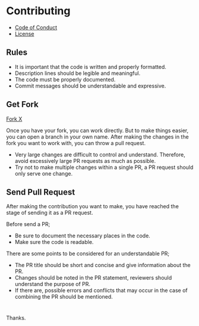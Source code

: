 # Contributing
+ [Code of Conduct](https://the-xlang.github.io/website/pages/code_of_conduct.html)
+ [License](https://the-xlang.github.io/website/pages/license.html)

## Rules
+ It is important that the code is written and properly formatted.
+ Description lines should be legible and meaningful.
+ The code must be properly documented.
+ Commit messages should be understandable and expressive.

## Get Fork
[Fork X](https://github.com/the-xlang/x/fork)

Once you have your fork, you can work directly. But to make things easier, you can open a branch in your own name.
After making the changes in the fork you want to work with, you can throw a pull request.

+ Very large changes are difficult to control and understand. Therefore, avoid excessively large PR requests as much as possible.
+ Try not to make multiple changes within a single PR, a PR request should only serve one change.

## Send Pull Request
After making the contribution you want to make, you have reached the stage of sending it as a PR request.

Before send a PR;
+ Be sure to document the necessary places in the code.
+ Make sure the code is readable.

There are some points to be considered for an understandable PR;
+ The PR title should be short and concise and give information about the PR.
+ Changes should be noted in the PR statement, reviewers should understand the purpose of PR.
+ If there are, possible errors and conflicts that may occur in the case of combining the PR should be mentioned.

# 

Thanks.
